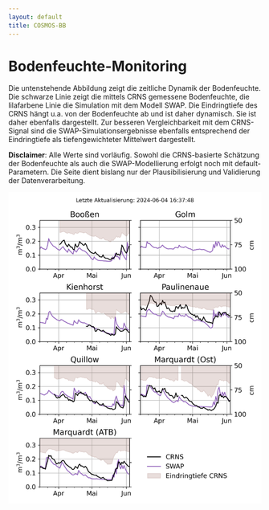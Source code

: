 ```yaml
---
layout: default
title: COSMOS-BB
---
```


# Bodenfeuchte-Monitoring

Die untenstehende Abbildung zeigt die zeitliche Dynamik der Bodenfeuchte. Die schwarze Linie zeigt die mittels CRNS gemessene Bodenfeuchte, die lilafarbene Linie die Simulation mit dem Modell SWAP.
Die Eindringtiefe des CRNS hängt u.a. von der Bodenfeuchte ab und ist daher dynamisch. Sie ist daher ebenfalls dargestellt. Zur besseren Vergleichbarkeit mit dem CRNS-Signal sind die SWAP-Simulationsergebnisse ebenfalls entsprechend der Eindringtiefe als tiefengewichteter Mittelwert dargestellt. 

**Disclaimer**: Alle Werte sind vorläufig. Sowohl die CRNS-basierte Schätzung der Bodenfeuchte als auch die SWAP-Modellierung erfolgt noch mit default-Parametern. Die Seite dient bislang nur der Plausibilisierung und Validierung der Datenverarbeitung.

![overview](https://raw.githubusercontent.com/cosmic-sense/brandenburg/main/monitoring/bb-cluster-swc-series.png "Monitor")


